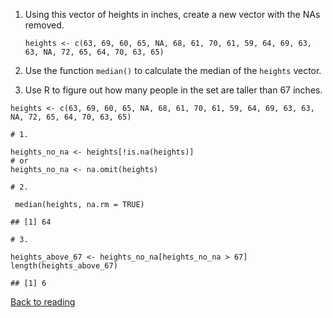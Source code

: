 1.  Using this vector of heights in inches, create a new vector with the
    NAs removed.

    ``` {.r}
    heights <- c(63, 69, 60, 65, NA, 68, 61, 70, 61, 59, 64, 69, 63, 63, NA, 72, 65, 64, 70, 63, 65)
    ```

2.  Use the function `median()` to calculate the median of the `heights`
    vector.

3.  Use R to figure out how many people in the set are taller than 67
    inches.

``` {.r}
heights <- c(63, 69, 60, 65, NA, 68, 61, 70, 61, 59, 64, 69, 63, 63, NA, 72, 65, 64, 70, 63, 65)

# 1.

heights_no_na <- heights[!is.na(heights)] 
# or
heights_no_na <- na.omit(heights)

# 2.

 median(heights, na.rm = TRUE)
```

    ## [1] 64

``` {.r}
# 3.

heights_above_67 <- heights_no_na[heights_no_na > 67]
length(heights_above_67)
```

    ## [1] 6

[Back to reading](../../R-01-intro-to-r)
